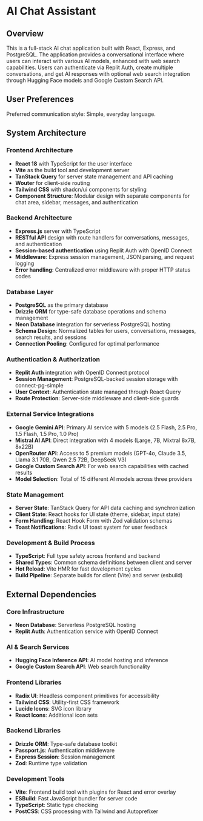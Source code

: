 # AI Chat Assistant

## Overview

This is a full-stack AI chat application built with React, Express, and PostgreSQL. The application provides a conversational interface where users can interact with various AI models, enhanced with web search capabilities. Users can authenticate via Replit Auth, create multiple conversations, and get AI responses with optional web search integration through Hugging Face models and Google Custom Search API.

## User Preferences

Preferred communication style: Simple, everyday language.

## System Architecture

### Frontend Architecture
- **React 18** with TypeScript for the user interface
- **Vite** as the build tool and development server
- **TanStack Query** for server state management and API caching
- **Wouter** for client-side routing
- **Tailwind CSS** with shadcn/ui components for styling
- **Component Structure**: Modular design with separate components for chat area, sidebar, messages, and authentication

### Backend Architecture
- **Express.js** server with TypeScript
- **RESTful API** design with route handlers for conversations, messages, and authentication
- **Session-based authentication** using Replit Auth with OpenID Connect
- **Middleware**: Express session management, JSON parsing, and request logging
- **Error handling**: Centralized error middleware with proper HTTP status codes

### Database Layer
- **PostgreSQL** as the primary database
- **Drizzle ORM** for type-safe database operations and schema management
- **Neon Database** integration for serverless PostgreSQL hosting
- **Schema Design**: Normalized tables for users, conversations, messages, search results, and sessions
- **Connection Pooling**: Configured for optimal performance

### Authentication & Authorization
- **Replit Auth** integration with OpenID Connect protocol
- **Session Management**: PostgreSQL-backed session storage with connect-pg-simple
- **User Context**: Authentication state managed through React Query
- **Route Protection**: Server-side middleware and client-side guards

### External Service Integrations
- **Google Gemini API**: Primary AI service with 5 models (2.5 Flash, 2.5 Pro, 1.5 Flash, 1.5 Pro, 1.0 Pro)
- **Mistral AI API**: Direct integration with 4 models (Large, 7B, Mixtral 8x7B, 8x22B)
- **OpenRouter API**: Access to 5 premium models (GPT-4o, Claude 3.5, Llama 3.1 70B, Qwen 2.5 72B, DeepSeek V3)
- **Google Custom Search API**: For web search capabilities with cached results
- **Model Selection**: Total of 15 different AI models across three providers

### State Management
- **Server State**: TanStack Query for API data caching and synchronization
- **Client State**: React hooks for UI state (theme, sidebar, input state)
- **Form Handling**: React Hook Form with Zod validation schemas
- **Toast Notifications**: Radix UI toast system for user feedback

### Development & Build Process
- **TypeScript**: Full type safety across frontend and backend
- **Shared Types**: Common schema definitions between client and server
- **Hot Reload**: Vite HMR for fast development cycles
- **Build Pipeline**: Separate builds for client (Vite) and server (esbuild)

## External Dependencies

### Core Infrastructure
- **Neon Database**: Serverless PostgreSQL hosting
- **Replit Auth**: Authentication service with OpenID Connect

### AI & Search Services
- **Hugging Face Inference API**: AI model hosting and inference
- **Google Custom Search API**: Web search functionality

### Frontend Libraries
- **Radix UI**: Headless component primitives for accessibility
- **Tailwind CSS**: Utility-first CSS framework
- **Lucide Icons**: SVG icon library
- **React Icons**: Additional icon sets

### Backend Libraries
- **Drizzle ORM**: Type-safe database toolkit
- **Passport.js**: Authentication middleware
- **Express Session**: Session management
- **Zod**: Runtime type validation

### Development Tools
- **Vite**: Frontend build tool with plugins for React and error overlay
- **ESBuild**: Fast JavaScript bundler for server code
- **TypeScript**: Static type checking
- **PostCSS**: CSS processing with Tailwind and Autoprefixer